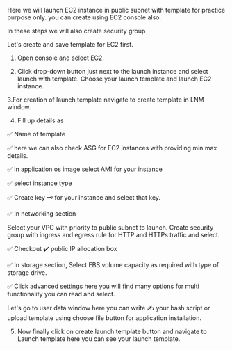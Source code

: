 Here we will launch EC2 instance in public subnet with template for practice purpose only. you can create using EC2 console also.

In these steps we will also create security group

Let's create and save template for EC2 first.

1. Open console and select EC2.

2. Click drop-down button just next to the launch instance and select launch with template. Choose your launch template and launch EC2 instance.



3.For creation of launch template navigate to create template in LNM window.


4. Fill up details as 

✅ Name of template

✅ here we can also check ASG for EC2 instances with providing min max details.


✅ in application os image select AMI for your instance

✅ select instance type

✅ Create key 🗝️ for your instance and select that key.

✅ In networking section

Select your VPC with priority to public subnet to launch.
Create security group with ingress and egress rule for HTTP and HTTPs traffic and select.

✅ Checkout ✔️ public IP allocation box

✅ In storage section,
Select EBS volume capacity as required with type of storage drive.

✅ Click advanced settings here you will find many options for multi functionality you can read and select.

Let's go to user data window here you can write ✍️ your bash script or upload template using choose file button for application installation.


5. Now finally click on create launch template button and navigate to Launch template here you can see your launch template.

